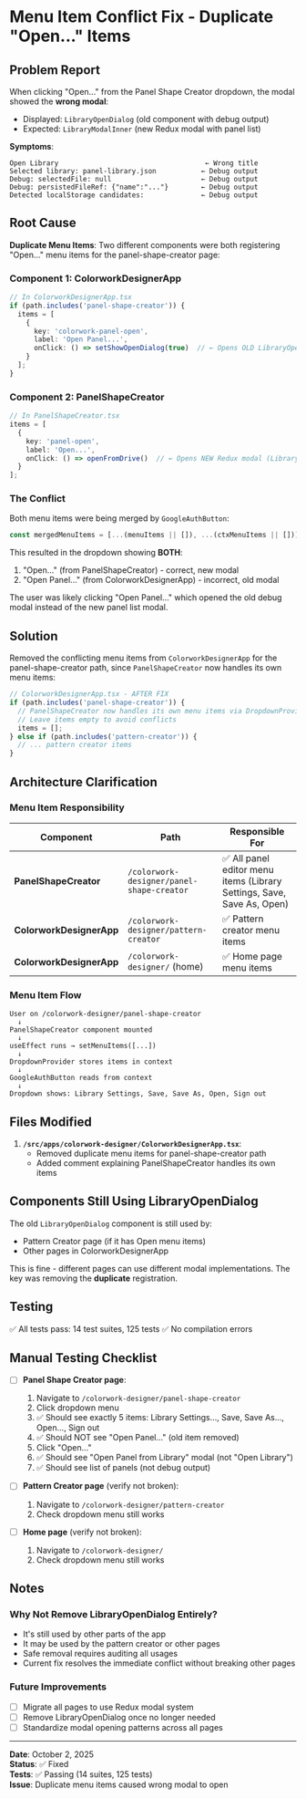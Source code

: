 # Menu Item Conflict Fix - Duplicate "Open..." Items

## Problem Report

When clicking "Open..." from the Panel Shape Creator dropdown, the modal showed the **wrong modal**:
- Displayed: `LibraryOpenDialog` (old component with debug output)
- Expected: `LibraryModalInner` (new Redux modal with panel list)

**Symptoms**:
```
Open Library                                    ← Wrong title
Selected library: panel-library.json           ← Debug output
Debug: selectedFile: null                      ← Debug output
Debug: persistedFileRef: {"name":"..."}        ← Debug output
Detected localStorage candidates:              ← Debug output
```

## Root Cause

**Duplicate Menu Items**: Two different components were both registering "Open..." menu items for the panel-shape-creator page:

### Component 1: ColorworkDesignerApp
```typescript
// In ColorworkDesignerApp.tsx
if (path.includes('panel-shape-creator')) {
  items = [
    {
      key: 'colorwork-panel-open',
      label: 'Open Panel...',
      onClick: () => setShowOpenDialog(true)  // ← Opens OLD LibraryOpenDialog
    }
  ];
}
```

### Component 2: PanelShapeCreator
```typescript
// In PanelShapeCreator.tsx
items = [
  {
    key: 'panel-open',
    label: 'Open...',
    onClick: () => openFromDrive()  // ← Opens NEW Redux modal (LibraryModalInner)
  }
];
```

### The Conflict

Both menu items were being merged by `GoogleAuthButton`:
```typescript
const mergedMenuItems = [...(menuItems || []), ...(ctxMenuItems || [])]
```

This resulted in the dropdown showing **BOTH**:
1. "Open..." (from PanelShapeCreator) - correct, new modal
2. "Open Panel..." (from ColorworkDesignerApp) - incorrect, old modal

The user was likely clicking "Open Panel..." which opened the old debug modal instead of the new panel list modal.

## Solution

Removed the conflicting menu items from `ColorworkDesignerApp` for the panel-shape-creator path, since `PanelShapeCreator` now handles its own menu items:

```typescript
// ColorworkDesignerApp.tsx - AFTER FIX
if (path.includes('panel-shape-creator')) {
  // PanelShapeCreator now handles its own menu items via DropdownProvider
  // Leave items empty to avoid conflicts
  items = [];
} else if (path.includes('pattern-creator')) {
  // ... pattern creator items
}
```

## Architecture Clarification

### Menu Item Responsibility

| Component | Path | Responsible For |
|-----------|------|----------------|
| **PanelShapeCreator** | `/colorwork-designer/panel-shape-creator` | ✅ All panel editor menu items (Library Settings, Save, Save As, Open) |
| **ColorworkDesignerApp** | `/colorwork-designer/pattern-creator` | ✅ Pattern creator menu items |
| **ColorworkDesignerApp** | `/colorwork-designer/` (home) | ✅ Home page menu items |

### Menu Item Flow

```
User on /colorwork-designer/panel-shape-creator
  ↓
PanelShapeCreator component mounted
  ↓
useEffect runs → setMenuItems([...])
  ↓
DropdownProvider stores items in context
  ↓
GoogleAuthButton reads from context
  ↓
Dropdown shows: Library Settings, Save, Save As, Open, Sign out
```

## Files Modified

1. **`/src/apps/colorwork-designer/ColorworkDesignerApp.tsx`**:
   - Removed duplicate menu items for panel-shape-creator path
   - Added comment explaining PanelShapeCreator handles its own items

## Components Still Using LibraryOpenDialog

The old `LibraryOpenDialog` component is still used by:
- Pattern Creator page (if it has Open menu items)
- Other pages in ColorworkDesignerApp

This is fine - different pages can use different modal implementations. The key was removing the **duplicate** registration.

## Testing

✅ All tests pass: 14 test suites, 125 tests
✅ No compilation errors

## Manual Testing Checklist

- [ ] **Panel Shape Creator page**:
  1. Navigate to `/colorwork-designer/panel-shape-creator`
  2. Click dropdown menu
  3. ✅ Should see exactly 5 items: Library Settings..., Save, Save As..., Open..., Sign out
  4. ✅ Should NOT see "Open Panel..." (old item removed)
  5. Click "Open..."
  6. ✅ Should see "Open Panel from Library" modal (not "Open Library")
  7. ✅ Should see list of panels (not debug output)

- [ ] **Pattern Creator page** (verify not broken):
  1. Navigate to `/colorwork-designer/pattern-creator`
  2. Check dropdown menu still works

- [ ] **Home page** (verify not broken):
  1. Navigate to `/colorwork-designer/`
  2. Check dropdown menu still works

## Notes

### Why Not Remove LibraryOpenDialog Entirely?

- It's still used by other parts of the app
- It may be used by the pattern creator or other pages
- Safe removal requires auditing all usages
- Current fix resolves the immediate conflict without breaking other pages

### Future Improvements

- [ ] Migrate all pages to use Redux modal system
- [ ] Remove LibraryOpenDialog once no longer needed
- [ ] Standardize modal opening patterns across all pages

---

**Date**: October 2, 2025  
**Status**: ✅ Fixed  
**Tests**: ✅ Passing (14 suites, 125 tests)  
**Issue**: Duplicate menu items caused wrong modal to open

